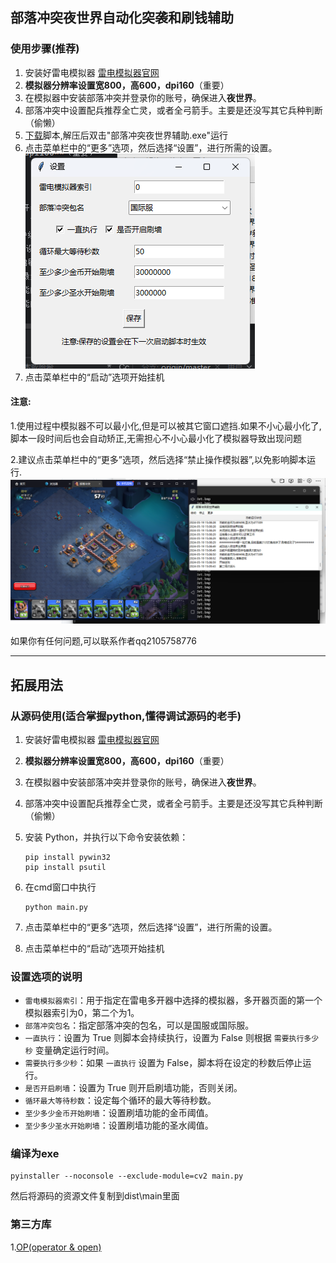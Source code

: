## 部落冲突夜世界自动化突袭和刷钱辅助

### 使用步骤(推荐)
1. 安装好雷电模拟器 [雷电模拟器官网](https://www.ldmnq.com/)
2. **模拟器分辨率设置宽800，高600，dpi160**（重要）
3. 在模拟器中安装部落冲突并登录你的账号，确保进入**夜世界**。
4. 部落冲突中设置配兵推荐全亡灵，或者全弓箭手。主要是还没写其它兵种判断（偷懒）
5. [下载](https://github.com/qilishidai/ClashOfClansResourceRaid/releases/tag/v2.0.2)脚本,解压后双击"部落冲突夜世界辅助.exe"运行
6. 点击菜单栏中的“更多”选项，然后选择“设置”，进行所需的设置。![设置界面](img/设置界面.png)
7. 点击菜单栏中的“启动”选项开始挂机
#### 注意:
1.使用过程中模拟器不可以最小化,但是可以被其它窗口遮挡.如果不小心最小化了,脚本一段时间后也会自动矫正,无需担心不小心最小化了模拟器导致出现问题

2.建议点击菜单栏中的“更多”选项，然后选择“禁止操作模拟器”,以免影响脚本运行.
![运行界面](img/运行界面.png)


如果你有任何问题,可以联系作者qq2105758776

---

## 拓展用法
### 从源码使用(适合掌握python,懂得调试源码的老手)

1. 安装好雷电模拟器 [雷电模拟器官网](https://www.ldmnq.com/)
2. **模拟器分辨率设置宽800，高600，dpi160**（重要）
3. 在模拟器中安装部落冲突并登录你的账号，确保进入**夜世界**。
4. 部落冲突中设置配兵推荐全亡灵，或者全弓箭手。主要是还没写其它兵种判断（偷懒）

5. 安装 Python，并执行以下命令安装依赖：
    ```
    pip install pywin32
    pip install psutil
    ```
6. 在cmd窗口中执行
   ```shell
   python main.py   
   ```
6. 点击菜单栏中的“更多”选项，然后选择“设置”，进行所需的设置。
7. 点击菜单栏中的“启动”选项开始挂机

### 设置选项的说明
- `雷电模拟器索引`：用于指定在雷电多开器中选择的模拟器，多开器页面的第一个模拟器索引为0，第二个为1。
- `部落冲突包名`：指定部落冲突的包名，可以是国服或国际服。
- `一直执行`：设置为 True 则脚本会持续执行，设置为 False 则根据 `需要执行多少秒` 变量确定运行时间。
- `需要执行多少秒`：如果 `一直执行` 设置为 False，脚本将在设定的秒数后停止运行。
- `是否开启刷墙`：设置为 True 则开启刷墙功能，否则关闭。
- `循环最大等待秒数`：设定每个循环的最大等待秒数。
- `至少多少金币开始刷墙`：设置刷墙功能的金币阈值。
- `至少多少圣水开始刷墙`：设置刷墙功能的圣水阈值。

### 编译为exe
```shell
pyinstaller --noconsole --exclude-module=cv2 main.py
```
然后将源码的资源文件复制到dist\main里面
### 第三方库
1.[OP(operator & open)](https://github.com/WallBreaker2/op)


